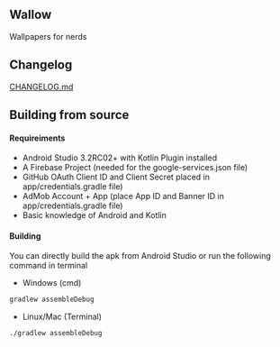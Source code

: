 ## Wallow
Wallpapers for nerds

## Changelog
[CHANGELOG.md](/CHANGELOG.md)

## Building from source
#### Requireiments
- Android Studio 3.2RC02+ with Kotlin Plugin installed
- A Firebase Project (needed for the google-services.json file)
- GitHub OAuth Client ID and Client Secret placed in app/credentials.gradle file)
- AdMob Account + App (place App ID and Banner ID in app/credentials.gradle file)
- Basic knowledge of Android and Kotlin

#### Building
You can directly build the apk from Android Studio or run the following command in terminal

- Windows (cmd)
```cmd
gradlew assembleDebug
```

- Linux/Mac (Terminal)
```cmd
./gradlew assembleDebug
```

